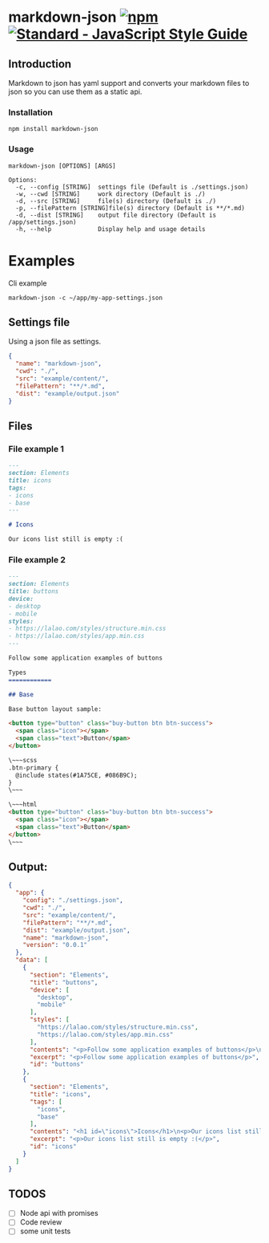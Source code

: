 markdown-json [![npm](https://img.shields.io/npm/dt/markdown-json.svg)]() [![Standard - JavaScript Style Guide](https://img.shields.io/badge/code%20style-standard-brightgreen.svg)](http://standardjs.com/)
===

## Introduction

Markdown to json has yaml support and converts your markdown files to json so you can use them as a static api.


### Installation

```
npm install markdown-json
```

### Usage

```
markdown-json [OPTIONS] [ARGS]

Options:
  -c, --config [STRING]  settings file (Default is ./settings.json)
  -w, --cwd [STRING]     work directory (Default is ./)
  -d, --src [STRING]     file(s) directory (Default is ./)
  -p, --filePattern [STRING]file(s) directory (Default is **/*.md)
  -d, --dist [STRING]    output file directory (Default is /app/settings.json)
  -h, --help             Display help and usage details
```


# Examples

Cli example
```
markdown-json -c ~/app/my-app-settings.json
```

## Settings file

Using a json file as settings.

```json
{
  "name": "markdown-json",
  "cwd": "./",
  "src": "example/content/",
  "filePattern": "**/*.md",
  "dist": "example/output.json"
}
```

## Files

### File example 1

```markdown
---
section: Elements
title: icons
tags: 
- icons
- base
---

# Icons

Our icons list still is empty :(
```

### File example 2
```markdown
---
section: Elements
title: buttons
device: 
- desktop
- mobile
styles: 
- https://lalao.com/styles/structure.min.css
- https://lalao.com/styles/app.min.css
---

Follow some application examples of buttons

Types
============

## Base

Base button layout sample:

<button type="button" class="buy-button btn btn-success">
  <span class="icon"></span>
  <span class="text">Button</span>
</button>

\~~~scss
.btn-primary {
  @include states(#1A75CE, #086B9C);
}
\~~~

\~~~html
<button type="button" class="buy-button btn btn-success">
  <span class="icon"></span>
  <span class="text">Button</span>
</button>
\~~~
```


## Output:
```json
{
  "app": {
    "config": "./settings.json",
    "cwd": "./",
    "src": "example/content/",
    "filePattern": "**/*.md",
    "dist": "example/output.json",
    "name": "markdown-json",
    "version": "0.0.1"
  },
  "data": [
    {
      "section": "Elements",
      "title": "buttons",
      "device": [
        "desktop",
        "mobile"
      ],
      "styles": [
        "https://lalao.com/styles/structure.min.css",
        "https://lalao.com/styles/app.min.css"
      ],
      "contents": "<p>Follow some application examples of buttons</p>\n<h1 id=\"types\">Types</h1>\n<h3 id=\"base\">Base</h3>\n<p>Base button layout sample:</p>\n<button type=\"button\" class=\"buy-button btn btn-success\">\n  <span class=\"icon\"></span>\n  <span class=\"text\">Button</span>\n</button>\n\n<pre><code class=\"lang-scss\">.btn-primary {\n  @include states(#1A75CE, #086B9C);\n}\n</code></pre>\n<pre><code class=\"lang-html\">&lt;button type=&quot;button&quot; class=&quot;buy-button btn btn-success&quot;&gt;\n  &lt;span class=&quot;icon&quot;&gt;&lt;/span&gt;\n  &lt;span class=&quot;text&quot;&gt;Button&lt;/span&gt;\n&lt;/button&gt;\n</code></pre>\n",
      "excerpt": "<p>Follow some application examples of buttons</p>",
      "id": "buttons"
    },
    {
      "section": "Elements",
      "title": "icons",
      "tags": [
        "icons",
        "base"
      ],
      "contents": "<h1 id=\"icons\">Icons</h1>\n<p>Our icons list still is empty :(</p>\n",
      "excerpt": "<p>Our icons list still is empty :(</p>",
      "id": "icons"
    }    
  ]
}
```


## TODOS
- [ ] Node api with promises
- [ ] Code review
- [ ] some unit tests
